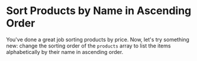 # Sort Products by Name in Ascending Order

You've done a great job sorting products by price. Now, let's try something new: change the sorting order of the `products` array to list the items alphabetically by their name in ascending order.
